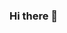 ### Hi there 👋

<!--
**Darkworrier/Darkworrier** is a ✨ _special_ ✨ repository because its `README.md` (this file) appears on your GitHub profile.

Here are some ideas to get you started:

- 🔭 I’m currently working on ...Home
- 🌱 I’m currently learning ...php
- 👯 I’m looking to collaborate on .yes..
- 🤔 I’m looking for help with no...
- 💬 Ask me about yes...
- 📫 How to reach me: naleensameer89@gmail.com...
- 😄 Pronouns: sinhala...
- ⚡ Fun fact: english ...
-->
